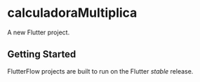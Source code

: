 # calculadoraMultiplica

A new Flutter project.

## Getting Started

FlutterFlow projects are built to run on the Flutter _stable_ release.
